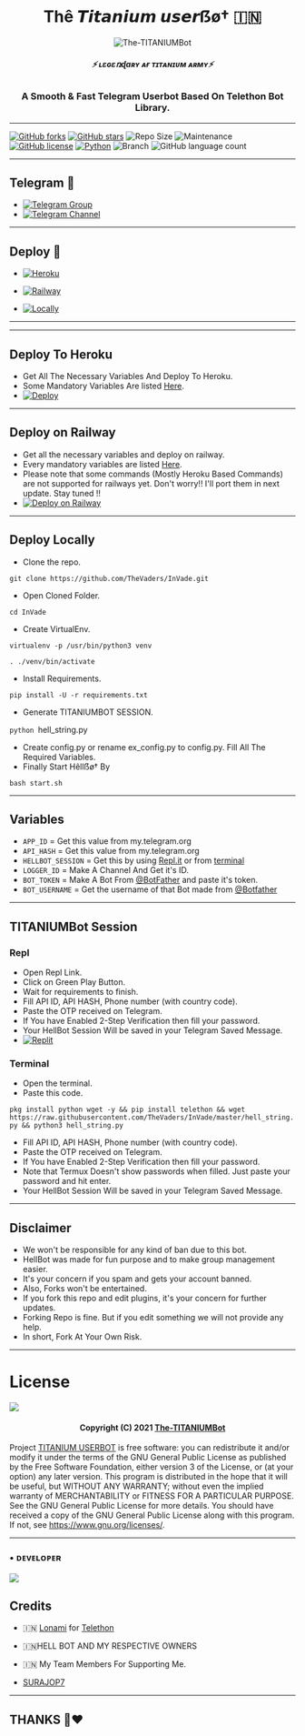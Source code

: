 <h1 align="center">
  <b>Thê 𝙏𝙞𝙩𝙖𝙣𝙞𝙪𝙢 𝙪𝙨𝙚𝙧ẞø† 🇮🇳</b>
</h1>

<p align="center">
  <img src="https://telegra.ph/file/bdc6453d75f018842c1cc.jpg" alt="The-TITANIUMBot">
</p>

<h6 align="center">
  <b>⚡ ʟɛɢɛռɖaʀʏ ᴀғ ᴛɪᴛᴀɴɪᴜᴍ ᴀʀᴍʏ⚡</b>
</h6>

<h3 align="center">
  <b>A Smooth & Fast Telegram Userbot Based On Telethon Bot Library.</b>
</h3>

------
[![GitHub forks](https://img.shields.io/github/forks/The-HellBot/HellBot?&style=flat-square&logo=github)](https://github.com/SURAJOP7/TITANIUMARMY_USERBOTfork)
[![GitHub stars](https://img.shields.io/github/stars/The-HellBot/HellBot?&style=flat-square&logo=github)](https://github.com/The-HellBot/HellBot/stargazers)
![Repo Size](https://img.shields.io/github/repo-size/The-HellBot/HellBot?&style=flat-square&logo=github)
![Maintenance](https://img.shields.io/badge/Maintained%3F-yes-green?&style=flat-square)
[![GitHub license](https://img.shields.io/github/license/The-HellBot/HellBot?&style=flat-square&logo=github)](https://github.com/The-HellBot/HellBot/blob/master/LICENSE)
[![Python](https://img.shields.io/badge/Python-v3.9-blue)](https://www.python.org/)
![Branch](https://img.shields.io/badge/Branch-Master-orange)
![GitHub language count](https://img.shields.io/github/languages/count/The-HellBot/HellBot?color=Pink&label=Language&style=flat-square)

------
## Telegram 🏪
- [![Telegram Group](https://img.shields.io/badge/Telegram-Group-brightgreen)](https://t.me/AXEL_SUPPORT)
- [![Telegram Channel](https://img.shields.io/badge/Telegram-Channel-brightgreen)](https://t.me/AXEL_SUPPPORTXD)

------
## Deploy 🚀
- [![Heroku](https://telegra.ph/file/1bd7d9d87995b57f60b5c.jpg)](#Deploy-To-Heroku)

- [![Railway](https://telegra.ph/file/35716b59cc180e4f282a4.jpg)](#Deploy-on-Railway)

- [![Locally](https://telegra.ph/file/15027ba18429789a77255.jpg)](#Deploy-Locally)

------





------
## Deploy To Heroku
- Get All The Necessary Variables And Deploy To Heroku.
- Some Mandatory Variables Are listed [Here](#Variables).
- [![Deploy](https://www.herokucdn.com/deploy/button.svg)](https://heroku.com/deploy?template=https://github.com/SURAJOP7/TITANIUMARMY_USERBOT)

------
## Deploy on Railway
- Get all the necessary variables and deploy on railway.
- Every mandatory variables are listed [Here](#Variables).
- Please note that some commands (Mostly Heroku Based Commands) are not supported for railways yet. Don't worry!! I'll port them in next update. Stay tuned !!
- [![Deploy on Railway](https://railway.app/button.svg)](https://railway.app/new/template?template=https%3A%2F%2Fgithub.com%2FHellBoy-OP%2FHellBot&plugins=postgresql&envs=APP_ID%2CAPI_HASH%2CHELLBOT_SESSION%2CBOT_TOKEN%2CBOT_USERNAME%2CLOGGER_ID&APP_IDDesc=Get+it+from+my.telegram.org%2Fapi&API_HASHDesc=Get+it+from+my.telegram.org%2Fapi&HELLBOT_SESSIONDesc=Make+a+string+session+and+paste+it+here.+See+repo+for+more+details.&BOT_TOKENDesc=Make+a+bot+from+%40botfather+and+paste+the+token+here&BOT_USERNAMEDesc=Paste+the+username+of+bot+created+by+%40Botfather&LOGGER_IDDesc=Make+a+private+channel+and+get+it%27s+id+from+%40Hell_id_bot+and+paste+that+id+here&referralCode=HELLBOT_IS_LIT)

------
## Deploy Locally

- Clone the repo. 

`git clone https://github.com/TheVaders/InVade.git`
- Open Cloned Folder.

`cd InVade`
- Create VirtualEnv.

`virtualenv -p /usr/bin/python3 venv`

`. ./venv/bin/activate`
- Install Requirements.

`pip install -U -r requirements.txt`
- Generate TITANIUMBOT SESSION.

`python `hell_string.py
- Create config.py or rename ex_config.py to config.py. Fill All The Required Variables.
- Finally Start Hêllẞø† By

`bash start.sh`

------
## Variables

- `APP_ID`  =  Get this value from my.telegram.org
- `API_HASH`  =  Get this value from my.telegram.org
- `HELLBOT_SESSION`  =  Get this by using [Repl.it](#Repl) or from [terminal](#Terminal)
- `LOGGER_ID`  =  Make A Channel And Get it's ID.
- `BOT_TOKEN`  =  Make A Bot From [@BotFather](https://t.me/botfather) and paste it's token.
- `BOT_USERNAME`  =  Get the username of that Bot made from [@Botfather](https://t.me/botfather)

------
## TITANIUMBot Session

### Repl
- Open Repl Link.
- Click on Green Play Button.
- Wait for requirements to finish.
- Fill API ID, API HASH, Phone number (with country code).
- Paste the OTP received on Telegram.
- If You have Enabled 2-Step Verification then fill your password.
- Your HellBot Session Will be saved in your Telegram Saved Message.
- [![Replit](https://telegra.ph/file/68aacf214a17e366d9b60.jpg)](https://replit.com/@TheHellBot/HellBot?v=1)

### Terminal
- Open the terminal.
- Paste this code.

`pkg install python wget -y && pip install telethon && wget https://raw.githubusercontent.com/TheVaders/InVade/master/hell_string.py && python3 hell_string.py`
- Fill API ID, API HASH, Phone number (with country code).
- Paste the OTP received on Telegram.
- If You have Enabled 2-Step Verification then fill your password.
- Note that Termux Doesn't show passwords when filled. Just paste your password and hit enter.
- Your HellBot Session Will be saved in your Telegram Saved Message.

------
## Disclaimer
- We won't be responsible for any kind of ban due to this bot.
- HellBot was made for fun purpose and to make group management easier.
- It's your concern if you spam and gets your account banned.
- Also, Forks won't be entertained.
- If you fork this repo and edit plugins, it's your concern for further updates.
- Forking Repo is fine. But if you edit something we will not provide any help.
- In short, Fork At Your Own Risk.

------
# License

![](https://www.gnu.org/graphics/gplv3-or-later.png)

<h4 align="center">Copyright (C) 2021 <a href="https://github.com/SURAJOP7/TITANIUMARMY_USERBOT">The-TITANIUMBot</a></h4>

Project [TITANIUM USERBOT](https://github.com/SURAJOP7/TITANIUMARMY_USERBOT) is free software: you can redistribute it and/or modify
it under the terms of the GNU General Public License as published by
the Free Software Foundation, either version 3 of the License, or
(at your option) any later version.
This program is distributed in the hope that it will be useful,
but WITHOUT ANY WARRANTY; without even the implied warranty of
MERCHANTABILITY or FITNESS FOR A PARTICULAR PURPOSE.  See the
GNU General Public License for more details.
You should have received a copy of the GNU General Public License
along with this program. If not, see <https://www.gnu.org/licenses/>.

------
 

### • ᴅᴇᴠᴇʟᴏᴘᴇʀ

<a href="https://t.me/suraj_o_p"><img src="https://img.shields.io/badge/AXEL -2cb6e0?style=for-the-badge&logo=telegram&logoColor=white"></a>


## Credits

- 🇮🇳 [Lonami](https://github.com/Lonami) for [Telethon](https://github.com/LonamiWebs/Telethon)
- 🇮🇳HELL BOT AND MY RESPECTIVE OWNERS 

- 🇮🇳 My Team Members For Supporting Me.













- [SURAJOP7](https://github.com/SURAJOP7/TITANIUMARMY_USERBOT)
------

##  THANKS 🌹❤

